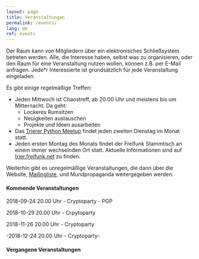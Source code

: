 ```yaml
---
layout: page
title: Veranstaltungen
permalink: /events/
lang: de
ref: events
---
```


Der Raum kann von Mitgliedern über ein elektronisches Schließsystem 
betreten werden.
Alle, die Interesse haben, selbst was zu organisieren, oder den Raum für eine Veranstaltung nutzen wollen, können z.B. per E-Mail anfragen.
Jede*r Interessierte ist grundsätzlich für jede Veranstaltung eingeladen.

Es gibt einige regelmäßige Treffen:

  - Jeden Mittwoch ist Chaostreff, ab 20:00 Uhr und meistens bis um Mitternacht. Da geht:
    - Lockeres Rumsitzen
    - Neuigkeiten austauschen
    - Projekte und Ideen ausarbeiten
  - Das [Trierer Python Meetup](http://www.meetup.com/de-DE/PythonTrier/) findet jeden zweiten Dienstag im Monat statt.
  - Jeden ersten Montag des Monats findet der Freifunk Stammtisch an einem immer wechselnden Ort statt. Aktuelle Informationen sind auf [trier.freifunk.net](https://trier.freifunk.net/) zu finden.

Weiterhin gibt es unregelmäßige Veranstaltungen, die dann über die Website, [Mailingliste](https://mailings.brandin.de/listinfo/public), und Mundpropaganda weitergegeben werden.





#### Kommende Veranstaltungen

<p class="upcoming-events"></p>

2018-09-24 20.00 Uhr - Cryptoparty - PGP

2018-10-29 20.00 Uhr - Crpytoparty

2018-11-26 20.00 Uhr - Cryptoparty

-2018-12-24 20.00 Uhr - Cryptoparty-

#### Vergangene Veranstaltungen

<p class="previous-events"></p>



<script src="https://cdn.jsdelivr.net/momentjs/2.10.6/moment-with-locales.min.js"></script>
<script src="https://code.jquery.com/jquery-2.2.4.js"></script>
<script src="/js/events.js"></script>
